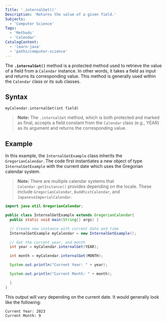```yaml
---
Title: '.internalGet()'
Description: 'Returns the value of a given field.'
Subjects:
  - 'Computer Science'
Tags:
  - 'Methods'
  - 'Calendar'
CatalogContent:
  - 'learn-java'
  - 'paths/computer-science'
---
```


The **`.internalGet()`** method is a protected method used to retrieve the value of a field from a `Calendar` instance. In other words, it takes a field as input and returns its corresponding value. This method is generally used within the `Calendar` class or its sub classes.

## Syntax

```pseudo
myCalendar.internalGet(int field)
```

> **Note:** The `.internalGet` method, which is both protected and marked as final, accepts a field constant from the `Calendar` class (e.g., YEAR) as its argument and returns the corresponding value.

## Example

In this example, the `InternalGetExample` class inherits the `GregorianCalendar`. The code first instantiates a new object of type `InternalGetExample` with the current date which uses the Gregorian calendar system.

> **Note:** There are multiple calendar systems that `Calendar.getInstance()` provides depending on the locale. These include `GregorianCalendar`, `BuddhistCalendar`, and `JapaneseImperialCalendar`.

```java
import java.util.GregorianCalendar;

public class InternalGetExample extends GregorianCalendar{
  public static void main(String[] args) {

  // Create new instance with current date and time
  InternalGetExample myCalendar = new InternalGetExample();

  // Get the current year, and month
  int year = myCalendar.internalGet(YEAR);

  int month = myCalendar.internalGet(MONTH);

  System.out.println("Current Year: " + year);

  System.out.println("Current Month: " + month);

  }
}
```

This output will vary depending on the current date. It would generally look like the following:

```shell
Current Year: 2023
Current Month: 9
```

